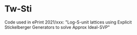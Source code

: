 # Tw-Sti
Code used in ePrint 2021/xxx: "Log-S-unit lattices using Explicit Stickelberger Generators to solve Approx Ideal-SVP"
